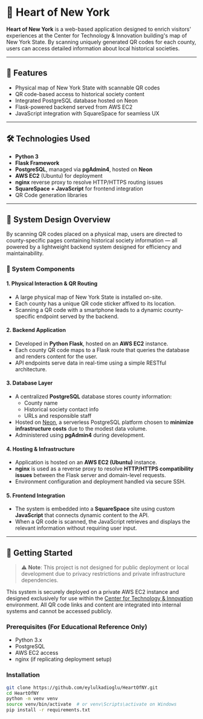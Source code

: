 # 🗽 Heart of New York

**Heart of New York** is a web-based application designed to enrich visitors' experiences at the Center for Technology & Innovation building's map of New York State. By scanning uniquely generated QR codes for each county, users can access detailed information about local historical societies.

---

## 🌟 Features

- Physical map of New York State with scannable QR codes
- QR code-based access to historical society content
- Integrated PostgreSQL database hosted on Neon
- Flask-powered backend served from AWS EC2
- JavaScript integration with SquareSpace for seamless UX

---

## 🛠 Technologies Used

- **Python 3**  
- **Flask Framework**  
- **PostgreSQL**, managed via **pgAdmin4**, hosted on **Neon**
- **AWS EC2** (Ubuntu) for deployment  
- **nginx** reverse proxy to resolve HTTP/HTTPS routing issues  
- **SquareSpace + JavaScript** for frontend integration  
- QR Code generation libraries

---

## 🧠 System Design Overview

By scanning QR codes placed on a physical map, users are directed to county-specific pages containing historical society information — all powered by a lightweight backend system designed for efficiency and maintainability.

### 🧩 System Components

#### 1. Physical Interaction & QR Routing
- A large physical map of New York State is installed on-site.
- Each county has a unique QR code sticker affixed to its location.
- Scanning a QR code with a smartphone leads to a dynamic county-specific endpoint served by the backend.

#### 2. Backend Application
- Developed in **Python Flask**, hosted on an **AWS EC2** instance.
- Each county QR code maps to a Flask route that queries the database and renders content for the user.
- API endpoints serve data in real-time using a simple RESTful architecture.

#### 3. Database Layer
- A centralized **PostgreSQL** database stores county information:
  - County name
  - Historical society contact info
  - URLs and responsible staff
- Hosted on [Neon](https://neon.tech), a serverless PostgreSQL platform chosen to **minimize infrastructure costs** due to the modest data volume.
- Administered using **pgAdmin4** during development.

#### 4. Hosting & Infrastructure
- Application is hosted on an **AWS EC2 (Ubuntu)** instance.
- **nginx** is used as a reverse proxy to resolve **HTTP/HTTPS compatibility issues** between the Flask server and domain-level requests.
- Environment configuration and deployment handled via secure SSH.

#### 5. Frontend Integration
- The system is embedded into a **SquareSpace** site using custom **JavaScript** that connects dynamic content to the API.
- When a QR code is scanned, the JavaScript retrieves and displays the relevant information without requiring user input.

---

## 🚀 Getting Started

> ⚠️ **Note**: This project is not designed for public deployment or local development due to privacy restrictions and private infrastructure dependencies.

This system is securely deployed on a private AWS EC2 instance and designed exclusively for use within the [Center for Technology & Innovation](https://ctandi.org/) environment. All QR code links and content are integrated into internal systems and cannot be accessed publicly.

### Prerequisites (For Educational Reference Only)

- Python 3.x
- PostgreSQL
- AWS EC2 access
- nginx (if replicating deployment setup)

### Installation

```bash
git clone https://github.com/eylulkadioglu/HeartOfNY.git
cd HeartOfNY
python -m venv venv
source venv/bin/activate  # or venv\Scripts\activate on Windows
pip install -r requirements.txt

